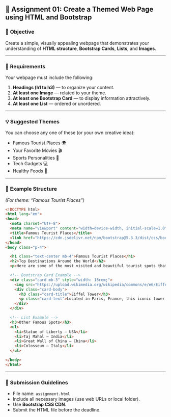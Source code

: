 ## 🧭 **Assignment 01: Create a Themed Web Page using HTML and Bootstrap**

### 🎯 **Objective**

Create a simple, visually appealing webpage that demonstrates your understanding of **HTML structure**, **Bootstrap Cards**, **Lists**, and **Images**.

---

### 🧩 **Requirements**

Your webpage must include the following:

1. **Headings (h1 to h3)** — to organize your content.
2. **At least one Image** — related to your theme.
3. **At least one Bootstrap Card** — to display information attractively.
4. **At least one List** — ordered or unordered.

---

### 💡 **Suggested Themes**

You can choose any one of these (or your own creative idea):

* Famous Tourist Places 🌍
* Your Favorite Movies 🎬
* Sports Personalities 🏅
* Tech Gadgets 💻
* Healthy Foods 🥗

---

### 🧱 **Example Structure**

*(For theme: “Famous Tourist Places”)*

```html
<!DOCTYPE html>
<html lang="en">
<head>
  <meta charset="UTF-8">
  <meta name="viewport" content="width=device-width, initial-scale=1.0">
  <title>Famous Tourist Places</title>
  <link href="https://cdn.jsdelivr.net/npm/bootstrap@5.3.3/dist/css/bootstrap.min.css" rel="stylesheet">
</head>
<body class="p-4">

  <h1 class="text-center mb-4">Famous Tourist Places</h1>
  <h2>Top Destinations Around the World</h2>
  <p>Here are some of the most visited and beautiful tourist spots that attract millions of travelers every year.</p>

  <!-- Bootstrap Card Example -->
  <div class="card mb-3" style="width: 18rem;">
    <img src="https://upload.wikimedia.org/wikipedia/commons/e/e6/Eiffel_Tower_from_the_Trocad%C3%A9ro%2C_Paris_5_July_2015.jpg" class="card-img-top" alt="Eiffel Tower">
    <div class="card-body">
      <h3 class="card-title">Eiffel Tower</h3>
      <p class="card-text">Located in Paris, France, this iconic tower is one of the most recognizable landmarks in the world.</p>
    </div>
  </div>

  <!-- List Example -->
  <h3>Other Famous Spots</h3>
  <ul>
    <li>Statue of Liberty – USA</li>
    <li>Taj Mahal – India</li>
    <li>Great Wall of China – China</li>
    <li>Colosseum – Italy</li>
  </ul>

</body>
</html>
```

---

### 🧾 **Submission Guidelines**

* File name: `assignment.html`
* Include all necessary images (use web URLs or local folder).
* Use **Bootstrap CSS CDN**.
* Submit the HTML file before the deadline.

